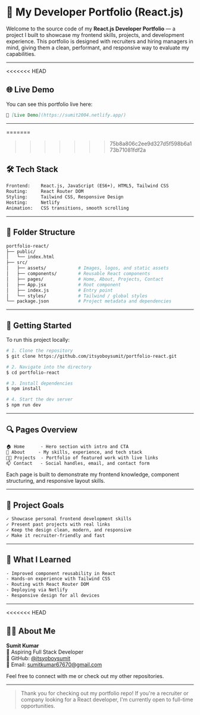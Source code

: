# 💼 My Developer Portfolio (React.js)

Welcome to the source code of my **React.js Developer Portfolio** — a project I built to showcase my frontend skills, projects, and development experience. This portfolio is designed with recruiters and hiring managers in mind, giving them a clean, performant, and responsive way to evaluate my capabilities.

---

<<<<<<< HEAD
## 🌐 Live Demo

You can see this portfolio live here:

```md
🔗 [Live Demo](https://sumit2004.netlify.app/)
```

---

=======
>>>>>>> 75b8a806c2ee9d327d5f598b6a173b71081fdf2a
## 🛠️ Tech Stack

```txt
Frontend:    React.js, JavaScript (ES6+), HTML5, Tailwind CSS
Routing:     React Router DOM
Styling:     Tailwind CSS, Responsive Design
Hosting:     Netlify
Animation:   CSS transitions, smooth scrolling
```

---

## 📁 Folder Structure

```bash
portfolio-react/
├── public/
│   └── index.html
├── src/
│   ├── assets/            # Images, logos, and static assets
│   ├── components/        # Reusable React components
│   ├── pages/             # Home, About, Projects, Contact
│   ├── App.jsx            # Root component
│   ├── index.js           # Entry point
│   └── styles/            # Tailwind / global styles
└── package.json           # Project metadata and dependencies
```

---

## 🚀 Getting Started

To run this project locally:

```bash
# 1. Clone the repository
$ git clone https://github.com/itsyoboysumit/portfolio-react.git

# 2. Navigate into the directory
$ cd portfolio-react

# 3. Install dependencies
$ npm install

# 4. Start the dev server
$ npm run dev
```

---

## 🔍 Pages Overview

```txt
🏠 Home      - Hero section with intro and CTA
👤 About     - My skills, experience, and tech stack
🧑‍💻 Projects  - Portfolio of featured work with live links
📫 Contact   - Social handles, email, and contact form
```

Each page is built to demonstrate my frontend knowledge, component structuring, and responsive layout skills.

---

## 🎯 Project Goals

```txt
✓ Showcase personal frontend development skills
✓ Present past projects with real links
✓ Keep the design clean, modern, and responsive
✓ Make it recruiter-friendly and fast
```

---

## 🧠 What I Learned

```txt
- Improved component reusability in React
- Hands-on experience with Tailwind CSS
- Routing with React Router DOM
- Deploying via Netlify
- Responsive design for all devices
```

---

<<<<<<< HEAD

## 🙋‍♂️ About Me

**Sumit Kumar**  
💼 Aspiring Full Stack Developer  
🔗 GitHub: [@itsyoboysumit](https://github.com/itsyoboysumit)  
📧 Email: [sumitkumar67670@gmail.com](mailto:sumitkumar67670@gmail.com)


Feel free to connect with me or check out my other repositories.

---

> Thank you for checking out my portfolio repo! If you're a recruiter or company looking for a React developer, I'm currently open to full-time opportunities.
